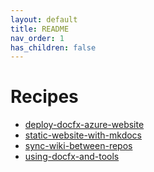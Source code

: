 ```yaml
---
layout: default
title: README
nav_order: 1
has_children: false
---
```


# Recipes

- [deploy-docfx-azure-website](./deploy-docfx-azure-website.md)
- [static-website-with-mkdocs](./static-website-with-mkdocs.md)
- [sync-wiki-between-repos](./sync-wiki-between-repos.md)
- [using-docfx-and-tools](./using-docfx-and-tools.md)
